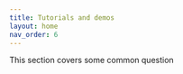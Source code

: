```yaml
---
title: Tutorials and demos
layout: home
nav_order: 6
---
```

This section covers some common question